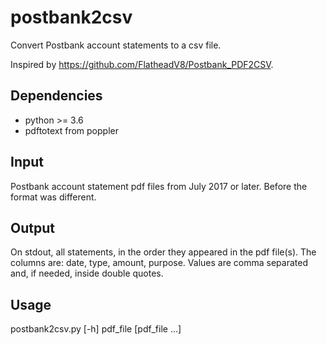# postbank2csv
Convert Postbank account statements to a csv file.

Inspired by https://github.com/FlatheadV8/Postbank_PDF2CSV.

## Dependencies
- python >= 3.6
- pdftotext from poppler

## Input
Postbank account statement pdf files from July 2017 or later. Before the format was different.

## Output
On stdout, all statements, in the order they appeared in the pdf file(s).
The columns are: date, type, amount, purpose.
Values are comma separated and, if needed, inside double quotes.

## Usage
postbank2csv.py [-h] pdf_file [pdf_file ...]
